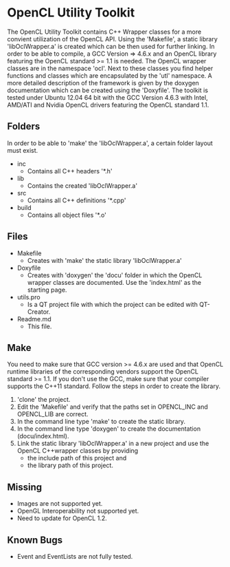 OpenCL Utility Toolkit
==================

The OpenCL Utility Toolkit contains C++ Wrapper classes for a more convient utilization of the OpenCL API. Using the 'Makefile', a static library 'libOclWrapper.a' is created which can be then used for further linking. In order to be able to compile, a GCC Version => 4.6.x and an OpenCL library featuring the OpenCL standard >= 1.1 is needed. The OpenCL wrapper classes are in the namespace 'ocl'. Next to these classes you find helper functions and classes which are encapsulated by the 'utl' namespace. A more detailed description of the framework is given by the doxygen documentation which can be created using the 'Doxyfile'. The toolkit is tested under Ubuntu 12.04 64 bit with the GCC Version 4.6.3 with Intel, AMD/ATI and Nvidia OpenCL drivers featuring the OpenCL standard 1.1.


Folders
--------------
In order to be able to 'make' the 'libOclWrapper.a', a certain folder layout must exist.

* inc
	* Contains all C++ headers '*.h'
* lib
	* Contains the created 'libOclWrapper.a'
* src
	* Contains all C++ definitions '*.cpp'
* build 
	* Contains all object files '*.o'


Files
--------------
* Makefile
	* Creates with 'make' the static library 'libOclWrapper.a'
* Doxyfile
	* Creates with 'doxygen' the 'docu' folder in which the OpenCL wrapper classes are documented. Use the 'index.html' as the starting page.
* utils.pro
	* Is a QT project file with which the project can be edited with QT-Creator.
* Readme.md
	* This file.

Make
--------------
You need to make sure that GCC version >= 4.6.x are used and that OpenCL runtime libraries of the corresponding vendors support the OpenCL standard >= 1.1. If you don't use the GCC, make sure that your compiler supports the C++11 standard. Follow the steps in order to create the library.

1. 'clone' the project.
2. Edit the 'Makefile' and verify that the paths set in OPENCL_INC and OPENCL_LIB are correct.
3. In the command line type 'make' to create the static library.
4. In the command line type 'doxygen' to create the documentation (docu/index.html). 
5. Link the static library 'libOclWrapper.a' in a new project and use the OpenCL C++wrapper classes by providing
	* the include path of this project and
	* the library path of this project.

Missing
--------------
* Images are not supported yet.
* OpenGL Interoperability not supported yet.
* Need to update for OpenCL 1.2.

Known Bugs
--------------
* Event and EventLists are not fully tested.
